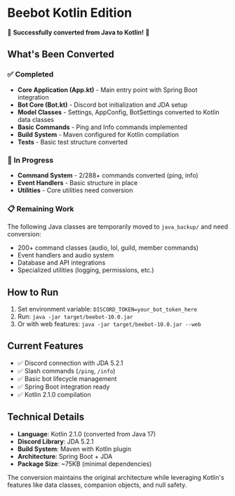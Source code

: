 # Beebot Kotlin Edition

🐝 **Successfully converted from Java to Kotlin!** 🐝

## What's Been Converted

### ✅ Completed
- **Core Application (App.kt)** - Main entry point with Spring Boot integration
- **Bot Core (Bot.kt)** - Discord bot initialization and JDA setup
- **Model Classes** - Settings, AppConfig, BotSettings converted to Kotlin data classes
- **Basic Commands** - Ping and Info commands implemented
- **Build System** - Maven configured for Kotlin compilation
- **Tests** - Basic test structure converted

### 🔄 In Progress
- **Command System** - 2/288+ commands converted (ping, info)
- **Event Handlers** - Basic structure in place
- **Utilities** - Core utilities need conversion

### 📋 Remaining Work
The following Java classes are temporarily moved to `java_backup/` and need conversion:
- 200+ command classes (audio, lol, guild, member commands)
- Event handlers and audio system
- Database and API integrations
- Specialized utilities (logging, permissions, etc.)

## How to Run

1. Set environment variable: `DISCORD_TOKEN=your_bot_token_here`
2. Run: `java -jar target/beebot-10.0.jar`
3. Or with web features: `java -jar target/beebot-10.0.jar --web`

## Current Features

- ✅ Discord connection with JDA 5.2.1
- ✅ Slash commands (`/ping`, `/info`)
- ✅ Basic bot lifecycle management
- ✅ Spring Boot integration ready
- ✅ Kotlin 2.1.0 compilation

## Technical Details

- **Language**: Kotlin 2.1.0 (converted from Java 17)
- **Discord Library**: JDA 5.2.1
- **Build System**: Maven with Kotlin plugin
- **Architecture**: Spring Boot + JDA
- **Package Size**: ~75KB (minimal dependencies)

The conversion maintains the original architecture while leveraging Kotlin's features like data classes, companion objects, and null safety.